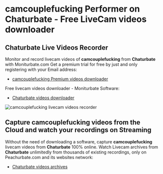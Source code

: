 # camcouplefucking Performer on Chaturbate - Free LiveCam videos downloader

## Chaturbate Live Videos Recorder

Monitor and record livecam videos of **camcouplefucking** from **Chaturbate** with Moniturbate.com
Get a premium trial for free by just and only registering with your Email address:
* [camcouplefucking Premium videos downloader](https://moniturbate.com/request-demo-licence-key.html)

Free livecam videos downloader - Moniturbate Software:
* [Chaturbate videos downloader](https://moniturbate.com/moniturbate-download-software.html)

![camcouplefucking livecam videos recorder](https://peachurnet.com/templates/moniturbate-software.png)


## Capture camcouplefucking videos from the Cloud and watch your recordings on Streaming

Without the need of downloading a software, capture **camcouplefucking** livecam videos from **Chaturbate** 100% online.
Watch Livecam archives from **Chaturbate** unlimitedly from thousands of existing recordings, only on Peachurbate.com and its websites network:
* [Chaturbate videos archives](https://peachurnet.com/)